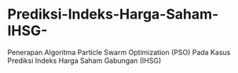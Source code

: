 # Prediksi-Indeks-Harga-Saham-IHSG-
Penerapan Algoritma Particle Swarm Optimization (PSO) Pada Kasus Prediksi Indeks Harga Saham Gabungan (IHSG)
